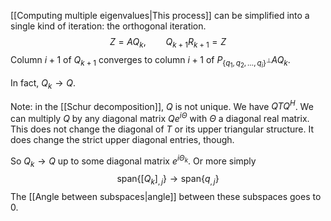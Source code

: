 [[Computing multiple eigenvalues|This process]] can be simplified into a single kind of iteration: the orthogonal iteration.
$$
Z = A Q_k, \qquad
Q_{k+1} R_{k+1} = Z
$$
Column $i+1$ of $Q_{k+1}$ converges to column $i+1$ of $P_{ \{q_1,q_2,\dots, q_i\}^\perp } A Q_k$.

In fact, $Q_k \to Q$.

Note: in the [[Schur decomposition]], $Q$ is not unique. We have $Q T Q^H$. We can multiply $Q$ by any diagonal matrix $Q e^{i \Theta}$ with $\Theta$ a diagonal real matrix. This does not change the diagonal of $T$ or its upper triangular structure. It does change the strict upper diagonal entries, though.

So $Q_k \to Q$ up to some diagonal matrix $e^{i \Theta_k}$. Or more simply
$$
\text{span}{\{[Q_k]_{,j}\}} \to \text{span}{\{q_{,j}\}}
$$
The [[Angle between subspaces|angle]] between these subspaces goes to 0.